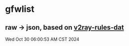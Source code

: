 # gfwlist
## raw -> json, based on [v2ray-rules-dat](https://github.com/Loyalsoldier/v2ray-rules-dat)
Wed Oct 30 06:00:53 AM CST 2024

